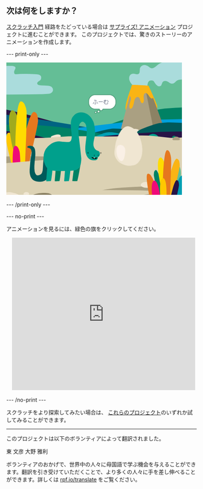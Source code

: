 ## 次は何をしますか？

[スクラッチ入門](https://projects.raspberrypi.org/ja-JP/pathways/scratch-intro) 経路をたどっている場合は [サプライズ! アニメーション](https://projects.raspberrypi.org/en/projects/surprise-animation) プロジェクトに進むことができます。 このプロジェクトでは、驚きのストーリーのアニメーションを作成します。 

--- print-only ---

![サプライズ！ アニメーションのプロジェクト。](images/surprise-story.png)

--- /print-only ---

--- no-print ---

アニメーションを見るには、緑色の旗をクリックしてください。

<div class="scratch-preview" style="margin-left: 15px;">
  <iframe allowtransparency="true" width="485" height="402" src="https://scratch.mit.edu/projects/embed/495932563/?autostart=false" frameborder="0"></iframe>
</div>

--- /no-print ---

スクラッチをより探索してみたい場合は、 [これらのプロジェクト](https://projects.raspberrypi.org/ja-JP/projects?software%5B%5D=scratch&curriculum%5B%5D=%201)のいずれか試してみることができます。

***
このプロジェクトは以下のボランティアによって翻訳されました。

東 文彦
大野 雅利

ボランティアのおかげで、世界中の人々に母国語で学ぶ機会を与えることができます。翻訳を引き受けていただくことで、より多くの人々に手を差し伸べることができます。詳しくは [rpf.io/translate](https://rpf.io/translate) をご覧ください。
